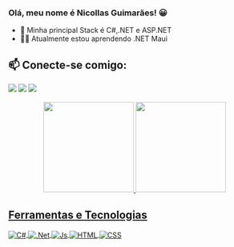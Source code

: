 ### Olá, meu nome é Nicollas Guimarães! 😀

- 🌱 Minha principal Stack é C#,.NET e ASP.NET
- ✍🏻 Atualmente estou aprendendo .NET Maui

## 📫 Conecte-se comigo:

<div>
<a href="https://instagram.com/iamnicollas_" target="_blank"><img loading="lazy" src="https://img.shields.io/badge/-Instagram-%23E4405F?style=for-the-badge&logo=instagram&logoColor=white" target="_blank"></a>
<a href = "mailto:nicollasguima12@gmail.com"><img loading="lazy" src="https://img.shields.io/badge/Gmail-D14836?style=for-the-badge&logo=gmail&logoColor=white" target="_blank"></a>
<a href="www.linkedin.com/in/nicollas-guimarães-467ba029b" target="_blank"><img loading="lazy" src="https://img.shields.io/badge/-LinkedIn-%230077B5?style=for-the-badge&logo=linkedin&logoColor=white" target="_blank"></a>   
</div>

<br/>

<div align="center">
  <a href="https://github.com/iamNicollas">
  <img height="180em" src="https://github-readme-stats.vercel.app/api?username=iamNicollas&show_icons=true&theme=dark&include_all_commits=true&count_private=true"/>
  <img height="180em" src="https://github-readme-stats.vercel.app/api/top-langs/?username=iamNicollas&layout=compact&langs_count=7&theme=dark"/>
</div>

## Ferramentas e Tecnologias
<div style="display: inline_block">
  <img align="center" alt="C#" src="https://img.shields.io/badge/C%23-9D03D3?style=for-the-badge&logo=csharp&logoColor=white">
  <img align="center" alt=".Net" src="https://img.shields.io/badge/.NET-512BD4?style=for-the-badge&logo=dotnet&logoColor=white">  
  <img align="center"  alt="Js" src="https://img.shields.io/badge/JavaScript-F7DF1E?style=for-the-badge&logo=javascript&logoColor=black">  
  <img align="center" alt="HTML" src="https://img.shields.io/badge/HTML-FD571C?style=for-the-badge&logo=html5&logoColor=white">
  <img align="center" alt="CSS" src="https://img.shields.io/badge/CSS-3498DB?&style=for-the-badge&logo=css3&logoColor=white">   
<!--   <img align="right" alt="Rafa-pic" height="150" style="border-radius:50px;" src="https://media.giphy.com/media/0Wqf2HjtDNZevuyO8B/giphy.gif"> -->
</div>






